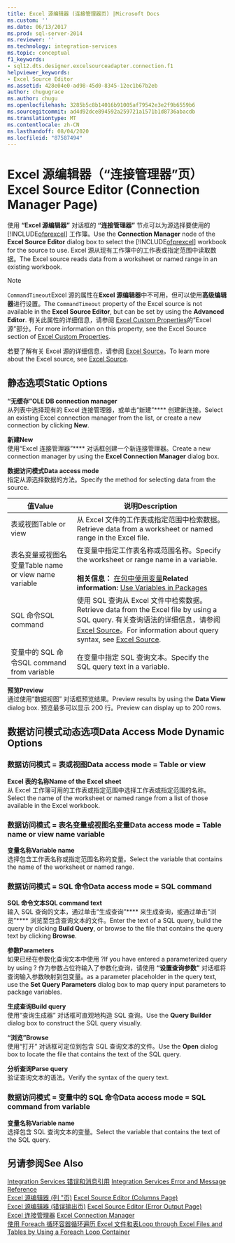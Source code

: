 ```yaml
---
title: Excel 源编辑器 (连接管理器页) |Microsoft Docs
ms.custom: ''
ms.date: 06/13/2017
ms.prod: sql-server-2014
ms.reviewer: ''
ms.technology: integration-services
ms.topic: conceptual
f1_keywords:
- sql12.dts.designer.excelsourceadapter.connection.f1
helpviewer_keywords:
- Excel Source Editor
ms.assetid: 428e04e0-ad98-45d0-8345-12ec1b67b2eb
author: chugugrace
ms.author: chugu
ms.openlocfilehash: 3285b5c8b14016b91005af79542e3e2f9b6559b6
ms.sourcegitcommit: ad4d92dce894592a259721a1571b1d8736abacdb
ms.translationtype: MT
ms.contentlocale: zh-CN
ms.lasthandoff: 08/04/2020
ms.locfileid: "87587494"
---
```

# <a name="excel-source-editor-connection-manager-page"></a><span data-ttu-id="f2c36-102">Excel 源编辑器（“连接管理器”页）</span><span class="sxs-lookup"><span data-stu-id="f2c36-102">Excel Source Editor (Connection Manager Page)</span></span>
  <span data-ttu-id="f2c36-103">使用 **“Excel 源编辑器”** 对话框的 **“连接管理器”** 节点可以为源选择要使用的 [!INCLUDE[ofprexcel](../includes/ofprexcel-md.md)] 工作簿。</span><span class="sxs-lookup"><span data-stu-id="f2c36-103">Use the **Connection Manager** node of the **Excel Source Editor** dialog box to select the [!INCLUDE[ofprexcel](../includes/ofprexcel-md.md)] workbook for the source to use.</span></span> <span data-ttu-id="f2c36-104">Excel 源从现有工作簿中的工作表或指定范围中读取数据。</span><span class="sxs-lookup"><span data-stu-id="f2c36-104">The Excel source reads data from a worksheet or named range in an existing workbook.</span></span>  
  
> [!NOTE]  
>  <span data-ttu-id="f2c36-105">`CommandTimeout`Excel 源的属性在**Excel 源编辑器**中不可用，但可以使用**高级编辑器**进行设置。</span><span class="sxs-lookup"><span data-stu-id="f2c36-105">The `CommandTimeout` property of the Excel source is not available in the **Excel Source Editor**, but can be set by using the **Advanced Editor**.</span></span> <span data-ttu-id="f2c36-106">有关此属性的详细信息，请参阅 [Excel Custom Properties](data-flow/excel-custom-properties.md)的“Excel 源”部分。</span><span class="sxs-lookup"><span data-stu-id="f2c36-106">For more information on this property, see the Excel Source section of [Excel Custom Properties](data-flow/excel-custom-properties.md).</span></span>  
  
 <span data-ttu-id="f2c36-107">若要了解有关 Excel 源的详细信息，请参阅 [Excel Source](data-flow/excel-source.md)。</span><span class="sxs-lookup"><span data-stu-id="f2c36-107">To learn more about the Excel source, see [Excel Source](data-flow/excel-source.md).</span></span>  
  
## <a name="static-options"></a><span data-ttu-id="f2c36-108">静态选项</span><span class="sxs-lookup"><span data-stu-id="f2c36-108">Static Options</span></span>  
 <span data-ttu-id="f2c36-109">**“无缓存”**</span><span class="sxs-lookup"><span data-stu-id="f2c36-109">**OLE DB connection manager**</span></span>  
 <span data-ttu-id="f2c36-110">从列表中选择现有的 Excel 连接管理器，或单击“新建”\*\*\*\* 创建新连接。</span><span class="sxs-lookup"><span data-stu-id="f2c36-110">Select an existing Excel connection manager from the list, or create a new connection by clicking **New**.</span></span>  
  
 <span data-ttu-id="f2c36-111">**新建**</span><span class="sxs-lookup"><span data-stu-id="f2c36-111">**New**</span></span>  
 <span data-ttu-id="f2c36-112">使用“Excel 连接管理器”\*\*\*\* 对话框创建一个新连接管理器。</span><span class="sxs-lookup"><span data-stu-id="f2c36-112">Create a new connection manager by using the **Excel Connection Manager** dialog box.</span></span>  
  
 <span data-ttu-id="f2c36-113">**数据访问模式**</span><span class="sxs-lookup"><span data-stu-id="f2c36-113">**Data access mode**</span></span>  
 <span data-ttu-id="f2c36-114">指定从源选择数据的方法。</span><span class="sxs-lookup"><span data-stu-id="f2c36-114">Specify the method for selecting data from the source.</span></span>  
  
|<span data-ttu-id="f2c36-115">值</span><span class="sxs-lookup"><span data-stu-id="f2c36-115">Value</span></span>|<span data-ttu-id="f2c36-116">说明</span><span class="sxs-lookup"><span data-stu-id="f2c36-116">Description</span></span>|  
|-----------|-----------------|  
|<span data-ttu-id="f2c36-117">表或视图</span><span class="sxs-lookup"><span data-stu-id="f2c36-117">Table or view</span></span>|<span data-ttu-id="f2c36-118">从 Excel 文件的工作表或指定范围中检索数据。</span><span class="sxs-lookup"><span data-stu-id="f2c36-118">Retrieve data from a worksheet or named range in the Excel file.</span></span>|  
|<span data-ttu-id="f2c36-119">表名变量或视图名变量</span><span class="sxs-lookup"><span data-stu-id="f2c36-119">Table name or view name variable</span></span>|<span data-ttu-id="f2c36-120">在变量中指定工作表名称或范围名称。</span><span class="sxs-lookup"><span data-stu-id="f2c36-120">Specify the worksheet or range name in a variable.</span></span><br /><br /> <span data-ttu-id="f2c36-121">**相关信息：** [在包中使用变量](../../2014/integration-services/use-variables-in-packages.md)</span><span class="sxs-lookup"><span data-stu-id="f2c36-121">**Related information:** [Use Variables in Packages](../../2014/integration-services/use-variables-in-packages.md)</span></span>|  
|<span data-ttu-id="f2c36-122">SQL 命令</span><span class="sxs-lookup"><span data-stu-id="f2c36-122">SQL command</span></span>|<span data-ttu-id="f2c36-123">使用 SQL 查询从 Excel 文件中检索数据。</span><span class="sxs-lookup"><span data-stu-id="f2c36-123">Retrieve data from the Excel file by using a SQL query.</span></span> <span data-ttu-id="f2c36-124">有关查询语法的详细信息，请参阅 [Excel Source](data-flow/excel-source.md)。</span><span class="sxs-lookup"><span data-stu-id="f2c36-124">For information about query syntax, see [Excel Source](data-flow/excel-source.md).</span></span>|  
|<span data-ttu-id="f2c36-125">变量中的 SQL 命令</span><span class="sxs-lookup"><span data-stu-id="f2c36-125">SQL command from variable</span></span>|<span data-ttu-id="f2c36-126">在变量中指定 SQL 查询文本。</span><span class="sxs-lookup"><span data-stu-id="f2c36-126">Specify the SQL query text in a variable.</span></span>|  
  
 <span data-ttu-id="f2c36-127">**预览**</span><span class="sxs-lookup"><span data-stu-id="f2c36-127">**Preview**</span></span>  
 <span data-ttu-id="f2c36-128">通过使用“数据视图”  对话框预览结果。</span><span class="sxs-lookup"><span data-stu-id="f2c36-128">Preview results by using the **Data View** dialog box.</span></span> <span data-ttu-id="f2c36-129">预览最多可以显示 200 行。</span><span class="sxs-lookup"><span data-stu-id="f2c36-129">Preview can display up to 200 rows.</span></span>  
  
## <a name="data-access-mode-dynamic-options"></a><span data-ttu-id="f2c36-130">数据访问模式动态选项</span><span class="sxs-lookup"><span data-stu-id="f2c36-130">Data Access Mode Dynamic Options</span></span>  
  
### <a name="data-access-mode--table-or-view"></a><span data-ttu-id="f2c36-131">数据访问模式 = 表或视图</span><span class="sxs-lookup"><span data-stu-id="f2c36-131">Data access mode = Table or view</span></span>  
 <span data-ttu-id="f2c36-132">**Excel 表的名称**</span><span class="sxs-lookup"><span data-stu-id="f2c36-132">**Name of the Excel sheet**</span></span>  
 <span data-ttu-id="f2c36-133">从 Excel 工作簿可用的工作表或指定范围中选择工作表或指定范围的名称。</span><span class="sxs-lookup"><span data-stu-id="f2c36-133">Select the name of the worksheet or named range from a list of those available in the Excel workbook.</span></span>  
  
### <a name="data-access-mode--table-name-or-view-name-variable"></a><span data-ttu-id="f2c36-134">数据访问模式 = 表名变量或视图名变量</span><span class="sxs-lookup"><span data-stu-id="f2c36-134">Data access mode = Table name or view name variable</span></span>  
 <span data-ttu-id="f2c36-135">**变量名称**</span><span class="sxs-lookup"><span data-stu-id="f2c36-135">**Variable name**</span></span>  
 <span data-ttu-id="f2c36-136">选择包含工作表名称或指定范围名称的变量。</span><span class="sxs-lookup"><span data-stu-id="f2c36-136">Select the variable that contains the name of the worksheet or named range.</span></span>  
  
### <a name="data-access-mode--sql-command"></a><span data-ttu-id="f2c36-137">数据访问模式 = SQL 命令</span><span class="sxs-lookup"><span data-stu-id="f2c36-137">Data access mode = SQL command</span></span>  
 <span data-ttu-id="f2c36-138">**SQL 命令文本**</span><span class="sxs-lookup"><span data-stu-id="f2c36-138">**SQL command text**</span></span>  
 <span data-ttu-id="f2c36-139">输入 SQL 查询的文本，通过单击“生成查询”\*\*\*\* 来生成查询，或通过单击“浏览”\*\*\*\* 浏览至包含查询文本的文件。</span><span class="sxs-lookup"><span data-stu-id="f2c36-139">Enter the text of a SQL query, build the query by clicking **Build Query**, or browse to the file that contains the query text by clicking **Browse**.</span></span>  
  
 <span data-ttu-id="f2c36-140">**参数**</span><span class="sxs-lookup"><span data-stu-id="f2c36-140">**Parameters**</span></span>  
 <span data-ttu-id="f2c36-141">如果已经在参数化查询文本中使用 ?</span><span class="sxs-lookup"><span data-stu-id="f2c36-141">If you have entered a parameterized query by using ?</span></span> <span data-ttu-id="f2c36-142">作为参数占位符输入了参数化查询，请使用 **“设置查询参数”** 对话框将查询输入参数映射到包变量。</span><span class="sxs-lookup"><span data-stu-id="f2c36-142">as a parameter placeholder in the query text, use the **Set Query Parameters** dialog box to map query input parameters to package variables.</span></span>  
  
 <span data-ttu-id="f2c36-143">**生成查询**</span><span class="sxs-lookup"><span data-stu-id="f2c36-143">**Build query**</span></span>  
 <span data-ttu-id="f2c36-144">使用“查询生成器”  对话框可直观地构造 SQL 查询。</span><span class="sxs-lookup"><span data-stu-id="f2c36-144">Use the **Query Builder** dialog box to construct the SQL query visually.</span></span>  
  
 <span data-ttu-id="f2c36-145">**“浏览”**</span><span class="sxs-lookup"><span data-stu-id="f2c36-145">**Browse**</span></span>  
 <span data-ttu-id="f2c36-146">使用“打开”  对话框可定位到包含 SQL 查询文本的文件。</span><span class="sxs-lookup"><span data-stu-id="f2c36-146">Use the **Open** dialog box to locate the file that contains the text of the SQL query.</span></span>  
  
 <span data-ttu-id="f2c36-147">**分析查询**</span><span class="sxs-lookup"><span data-stu-id="f2c36-147">**Parse query**</span></span>  
 <span data-ttu-id="f2c36-148">验证查询文本的语法。</span><span class="sxs-lookup"><span data-stu-id="f2c36-148">Verify the syntax of the query text.</span></span>  
  
### <a name="data-access-mode--sql-command-from-variable"></a><span data-ttu-id="f2c36-149">数据访问模式 = 变量中的 SQL 命令</span><span class="sxs-lookup"><span data-stu-id="f2c36-149">Data access mode = SQL command from variable</span></span>  
 <span data-ttu-id="f2c36-150">**变量名称**</span><span class="sxs-lookup"><span data-stu-id="f2c36-150">**Variable name**</span></span>  
 <span data-ttu-id="f2c36-151">选择包含 SQL 查询文本的变量。</span><span class="sxs-lookup"><span data-stu-id="f2c36-151">Select the variable that contains the text of the SQL query.</span></span>  
  
## <a name="see-also"></a><span data-ttu-id="f2c36-152">另请参阅</span><span class="sxs-lookup"><span data-stu-id="f2c36-152">See Also</span></span>  
 <span data-ttu-id="f2c36-153">[Integration Services 错误和消息引用](../../2014/integration-services/integration-services-error-and-message-reference.md) </span><span class="sxs-lookup"><span data-stu-id="f2c36-153">[Integration Services Error and Message Reference](../../2014/integration-services/integration-services-error-and-message-reference.md) </span></span>  
 <span data-ttu-id="f2c36-154">[Excel 源编辑器 &#40;列 "页&#41;](../../2014/integration-services/excel-source-editor-columns-page.md) </span><span class="sxs-lookup"><span data-stu-id="f2c36-154">[Excel Source Editor &#40;Columns Page&#41;](../../2014/integration-services/excel-source-editor-columns-page.md) </span></span>  
 <span data-ttu-id="f2c36-155">[Excel 源编辑器 &#40;错误输出页&#41;](../../2014/integration-services/excel-source-editor-error-output-page.md) </span><span class="sxs-lookup"><span data-stu-id="f2c36-155">[Excel Source Editor &#40;Error Output Page&#41;](../../2014/integration-services/excel-source-editor-error-output-page.md) </span></span>  
 <span data-ttu-id="f2c36-156">[Excel 连接管理器](connection-manager/excel-connection-manager.md) </span><span class="sxs-lookup"><span data-stu-id="f2c36-156">[Excel Connection Manager](connection-manager/excel-connection-manager.md) </span></span>  
 [<span data-ttu-id="f2c36-157">使用 Foreach 循环容器循环遍历 Excel 文件和表</span><span class="sxs-lookup"><span data-stu-id="f2c36-157">Loop through Excel Files and Tables by Using a Foreach Loop Container</span></span>](control-flow/foreach-loop-container.md)  
  
  
